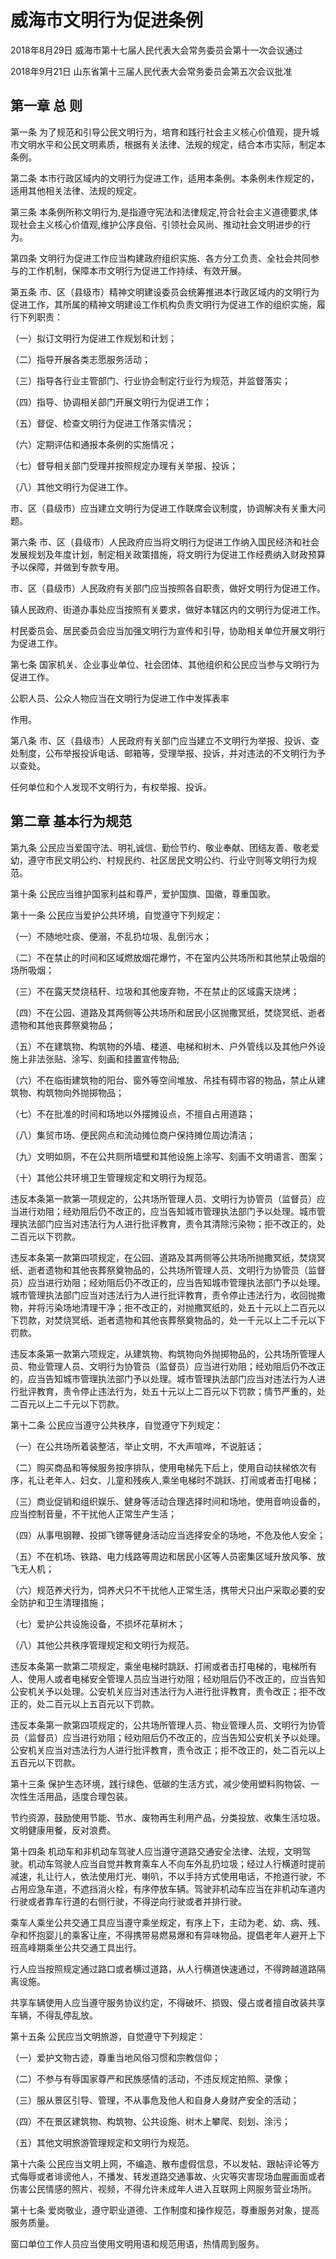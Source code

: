 # 威海市文明行为促进条例

2018年8月29日 威海市第十七届人民代表大会常务委员会第十一次会议通过

2018年9月21日 山东省第十三届人民代表大会常务委员会第五次会议批准



## 第一章  总  则

第一条 为了规范和引导公民文明行为，培育和践行社会主义核心价值观，提升城市文明水平和公民文明素质，根据有关法律、法规的规定，结合本市实际，制定本条例。

第二条 本市行政区域内的文明行为促进工作，适用本条例。本条例未作规定的，适用其他相关法律、法规的规定。

第三条 本条例所称文明行为,是指遵守宪法和法律规定,符合社会主义道德要求,体现社会主义核心价值观,维护公序良俗、引领社会风尚、推动社会文明进步的行为。

第四条 文明行为促进工作应当构建政府组织实施、各方分工负责、全社会共同参与的工作机制，保障本市文明行为促进工作持续、有效开展。

第五条 市、区（县级市）精神文明建设委员会统筹推进本行政区域内的文明行为促进工作，其所属的精神文明建设工作机构负责文明行为促进工作的组织实施，履行下列职责：

（一）拟订文明行为促进工作规划和计划；

（二）指导开展各类志愿服务活动；

（三）指导各行业主管部门、行业协会制定行业行为规范，并监督落实；

（四）指导、协调相关部门开展文明行为促进工作；

（五）督促、检查文明行为促进工作落实情况；

（六）定期评估和通报本条例的实施情况；

（七）督导相关部门受理并按照规定办理有关举报、投诉；

（八）其他文明行为促进工作。

市、区（县级市）应当建立文明行为促进工作联席会议制度，协调解决有关重大问题。

第六条 市、区（县级市）人民政府应当将文明行为促进工作纳入国民经济和社会发展规划及年度计划，制定相关政策措施，将文明行为促进工作经费纳入财政预算予以保障，并做到专款专用。

市、区（县级市）人民政府有关部门应当按照各自职责，做好文明行为促进工作。

镇人民政府、街道办事处应当按照有关要求，做好本辖区内的文明行为促进工作。

村民委员会、居民委员会应当加强文明行为宣传和引导，协助相关单位开展文明行为促进工作。

第七条 国家机关、企业事业单位、社会团体、其他组织和公民应当参与文明行为促进工作。

公职人员、公众人物应当在文明行为促进工作中发挥表率

作用。

第八条 市、区（县级市）人民政府有关部门应当建立不文明行为举报、投诉、查处制度，公布举报投诉电话、邮箱等，受理举报、投诉，并对违法的不文明行为予以查处。

任何单位和个人发现不文明行为，有权举报、投诉。

## 第二章  基本行为规范

第九条 公民应当爱国守法、明礼诚信、勤俭节约、敬业奉献、团结友善、敬老爱幼，遵守市民文明公约、村规民约、社区居民文明公约、行业守则等文明行为规范。

第十条 公民应当维护国家利益和尊严，爱护国旗、国徽，尊重国歌。

第十一条 公民应当爱护公共环境，自觉遵守下列规定：

（一）不随地吐痰、便溺，不乱扔垃圾、乱倒污水；

（二）不在禁止的时间和区域燃放烟花爆竹，不在室内公共场所和其他禁止吸烟的场所吸烟；

（三）不在露天焚烧秸秆、垃圾和其他废弃物，不在禁止的区域露天烧烤；

（四）不在公园、道路及其两侧等公共场所和居民小区抛撒冥纸，焚烧冥纸、逝者遗物和其他丧葬祭奠物品；

（五）不在建筑物、构筑物的外墙、楼道、电梯和树木、户外管线以及其他户外设施上非法张贴、涂写、刻画和挂置宣传物品;

（六）不在临街建筑物的阳台、窗外等空间堆放、吊挂有碍市容的物品，禁止从建筑物、构筑物向外抛掷物品；

（七）不在批准的时间和场地以外摆摊设点，不擅自占用道路；

（八）集贸市场、便民网点和流动摊位商户保持摊位周边清洁；

（九）文明如厕，不在公共厕所墙壁和其他设施上涂写、刻画不文明语言、图案；

（十）其他公共环境卫生管理规定和文明行为规范。

违反本条第一款第一项规定的，公共场所管理人员、文明行为协管员（监督员）应当进行劝阻；经劝阻后仍不改正的，应当告知城市管理执法部门予以处理。城市管理执法部门应当对违法行为人进行批评教育，责令其清除污染物；拒不改正的，处二百元以下罚款。

违反本条第一款第四项规定，在公园、道路及其两侧等公共场所抛撒冥纸，焚烧冥纸、逝者遗物和其他丧葬祭奠物品的，公共场所管理人员、文明行为协管员（监督员）应当进行劝阻；经劝阻后仍不改正的，应当告知城市管理执法部门予以处理。城市管理执法部门应当对违法行为人进行批评教育，责令停止违法行为，收回抛撒物，并将污染场地清理干净；拒不改正的，对抛撒冥纸的，处五十元以上二百元以下罚款，对焚烧冥纸、逝者遗物和其他丧葬祭奠物品的，处一千元以上二千元以下罚款。

违反本条第一款第六项规定，从建筑物、构筑物向外抛掷物品的，公共场所管理人员、物业管理人员、文明行为协管员（监督员）应当进行劝阻；经劝阻后仍不改正的，应当告知城市管理执法部门予以处理。城市管理执法部门应当对违法行为人进行批评教育，责令停止违法行为，处五十元以上二百元以下罚款；情节严重的，处二百元以上二千元以下罚款。

第十二条 公民应当遵守公共秩序，自觉遵守下列规定：

（一）在公共场所着装整洁，举止文明，不大声喧哗，不说脏话；

（二）购买商品和等候服务按序排队，使用电梯先下后上，使用自动扶梯依次有序，礼让老年人、妇女、儿童和残疾人,乘坐电梯时不跳跃、打闹或者击打电梯；

（三）商业促销和组织娱乐、健身等活动合理选择时间和场地，使用音响设备的，应当控制音量，不干扰他人正常生产生活；

（四）从事甩钢鞭、投掷飞镖等健身活动应当选择安全的场地，不危及他人安全；

（五）不在机场、铁路、电力线路等周边和居民小区等人员密集区域升放风筝、放飞无人机；

（六）规范养犬行为，饲养犬只不干扰他人正常生活，携带犬只出户采取必要的安全防护和卫生清理措施；

（七）爱护公共设施设备，不损坏花草树木；

（八）其他公共秩序管理规定和文明行为规范。

违反本条第一款第二项规定，乘坐电梯时跳跃、打闹或者击打电梯的，电梯所有人、使用人或者电梯安全管理人员应当进行劝阻；经劝阻后仍不改正的，应当告知公安机关予以处理。公安机关应当对违法行为人进行批评教育，责令改正；拒不改正的，处二百元以上五百元以下罚款。

违反本条第一款第四项规定的，公共场所管理人员、物业管理人员、文明行为协管员（监督员）应当进行劝阻；经劝阻后仍不改正的，应当告知公安机关予以处理。公安机关应当对违法行为人进行批评教育，责令改正；拒不改正的，处二百元以上五百元以下罚款。

第十三条 保护生态环境，践行绿色、低碳的生活方式，减少使用塑料购物袋、一次性生活用品，适度合理包装。

节约资源，鼓励使用节能、节水、废物再生利用产品，分类投放、收集生活垃圾。文明健康用餐，反对浪费。

第十四条 机动车和非机动车驾驶人应当遵守道路交通安全法律、法规，文明驾驶。机动车驾驶人应当自觉并教育乘车人不向车外乱扔垃圾；经过人行横道时提前减速，礼让行人，依法使用灯光、喇叭，不以手持方式使用电话，不抢道行驶，不占用应急车道，不遮挡消火栓，有序停放车辆。驾驶非机动车应当在非机动车道内行驶或者靠车行道的右侧行驶，不得逆向行驶或者并排行驶。

乘车人乘坐公共交通工具应当遵守乘坐规定，有序上下，主动为老、幼、病、残、孕和怀抱婴儿的乘客让座，不得携带易燃易爆和有异味物品。提倡老年人避开上下班高峰期乘坐公共交通工具出行。

行人应当按照规定通过路口或者横过道路，从人行横道快速通过，不得跨越道路隔离设施。

共享车辆使用人应当遵守服务协议约定，不得破坏、损毁、侵占或者擅自改装共享车辆，不得乱停乱放。

第十五条 公民应当文明旅游，自觉遵守下列规定：

（一）爱护文物古迹，尊重当地风俗习惯和宗教信仰；

（二）不参与有辱国家尊严和民族感情的活动，不违反规定拍照、录像；

（三）服从景区引导、管理，不从事危及他人和自身人身财产安全的活动；

（四）不在景区建筑物、构筑物、公共设施、树木上攀爬、刻划、涂污；

（五）其他文明旅游管理规定和文明行为规范。

第十六条 公民应当文明上网，不编造、散布虚假信息，不以发帖、跟帖评论等方式侮辱或者诽谤他人，不播发、转发道路交通事故、火灾等灾害现场血腥画面或者伤害公民情感的照片、视频，不得允许未成年人进入互联网上网服务营业场所。

第十七条 爱岗敬业，遵守职业道德、工作制度和操作规范，尊重服务对象，提高服务质量。

窗口单位工作人员应当使用文明用语和规范用语，热情周到服务。